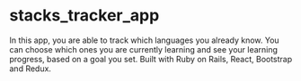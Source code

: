 # stacks_tracker_app
In this app, you are able to track which languages you already know. You can choose which ones you are currently learning and see your learning progress, based on a goal you set. Built with Ruby on Rails, React, Bootstrap and Redux.
